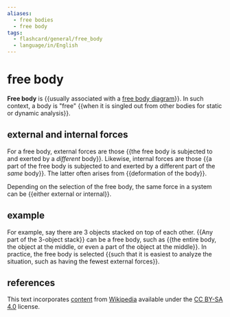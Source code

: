 ```yaml
---
aliases:
  - free bodies
  - free body
tags:
  - flashcard/general/free_body
  - language/in/English
---
```


# free body

__Free body__ is {{usually associated with a [free body diagram](free%20body%20diagram.md)}}. In such context, a body is "free" {{when it is singled out from other bodies for static or dynamic analysis}}. <!--SR:!2024-07-28,55,310!2025-01-20,183,310-->

## external and internal forces

For a free body, external forces are those {{the free body is subjected to and exerted by a _different_ body}}. Likewise, internal forces are those {{a part of the free body is subjected to and exerted by a different part of the _same_ body}}. The latter often arises from {{deformation of the body}}. <!--SR:!2024-11-27,146,310!2024-07-24,49,290!2024-08-02,59,310-->

Depending on the selection of the free body, the same force in a system can be {{either external or internal}}. <!--SR:!2024-08-01,58,310-->

## example

For example, say there are 3 objects stacked on top of each other. {{Any part of the 3-object stack}} can be a free body, such as {{the entire body, the object at the middle, or even a part of the object at the middle}}. In practice, the free body is selected {{such that it is easiest to analyze the situation, such as having the fewest external forces}}. <!--SR:!2024-07-26,50,290!2025-02-21,214,330!2025-01-17,180,310-->

## references

This text incorporates [content](https://en.wikipedia.org/wiki/free_body) from [Wikipedia](Wikipedia.md) available under the [CC BY-SA 4.0](https://creativecommons.org/licenses/by-sa/4.0/) license.
